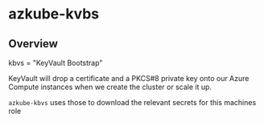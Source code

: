 # azkube-kvbs

## Overview

kbvs = "KeyVault Bootstrap"

KeyVault will drop a certificate and a PKCS#8 private key onto our Azure Compute instances when we create the cluster or scale it up.

`azkube-kbvs` uses those to download the relevant secrets for this machines role
